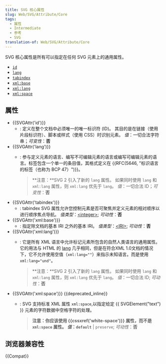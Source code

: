 ```yaml
---
title: SVG 核心属性
slug: Web/SVG/Attribute/Core
tags:
  - 属性
  - Intermediate
  - 参考
  - SVG
translation-of: Web/SVG/Attribute/Core
---
```

SVG 核心属性是所有可以指定在任何 SVG 元素上的通用属性。

- [`id`](#attr-id)
- [`lang`](#attr-lang)
- [`tabindex`](#attr-tabindex)
- [`xml:base`](#attr-xml:base)
- [`xml:lang`](#attr-xml:lang)
- [`xml:space`](#attr-xml:space)

## 属性

- {{SVGAttr('id')}}
  - : 定义在整个文档中必须唯一的唯一标识符 (ID)。 其目的是在链接（使用片段标识符）、脚本或样式（使用 CSS）时识别元素。
    *值*：一切合法字符串；*可变性*：**否**
- {{SVGAttr('lang')}}
  - : 参与定义元素的语言、编写不可编辑元素的语言或编写可编辑元素的语言。标签包含一个单一的条目值，其格式定义在 {{RFC(5646, "标识语言的标签（也称为 BCP 47）")}}。

    > **注意：**SVG 2 引入了新的 `lang` 属性。 如果同时使用 `lang` 和 `xml:lang` 属性，则 `xml:lang` 优先于 `lang`。
    *值*：一切合法 ID；*可变性*：**否**
- {{SVGAttr('tabindex')}}
  - : tabindex SVG 属性允许您控制元素是否可聚焦并定义元素的相对顺序以进行顺序焦点导航。
    *值类型*：[\<integer>](/zh-CN/docs/Web/SVG/Content_type#整型数); *可动性*：**否**
- {{SVGAttr('xml:base')}}
  - : 指定除文档的基本 IRI 之外的基本 IRI。
    *值类型*：[\<IRI>](/zh-CN/docs/Web/SVG/Content_type#iri); *可动性*：**否**
- {{SVGAttr('xml:lang')}}
  - : 它是所有 XML 语言中允许标记元素所包含的自然人类语言的通用属性。它的用法与 HTML 的 [lang](/zh-CN/docs/Web/HTML/Global_attributes/lang) 几乎相同，但是在符合XML 1.0文档的情况下，它不允许使用空值（`xml:lang=""`）来指示未知语言。而是使用`xml:lang="und"`。

    > **注意：**SVG 2 引入了新的 `lang` 属性。 如果同时使用 `lang` 和 `xml:lang` 属性，则 `xml:lang` 优先于 `lang`。
    *值*：一切合法 ID; *可动性*：**否**
- {{SVGAttr('xml:space')}} {{deprecated_inline}}
  - : SVG 支持标准 XML 属性 `xml:space`,以指定给定 {{ SVGElement("text") }} 元素的字符数据中空格字符的处理。

    > **注意：**你应该使用 {{cssxref('white-space')}} 属性，而不是 `xml:space` 属性。
    *值*：**`default`** | `preserve`; *可动性*：**否**

## 浏览器兼容性

{{Compat}}
